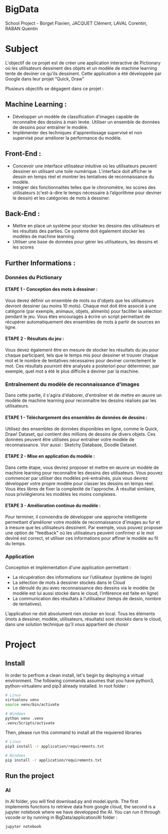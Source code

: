 # BigData
School Project - Borget Flavien, JACQUET Clément, LAVAL Corentin, RABAN Quentin

# Subject

L'objectif de ce projet est de créer une application interactive de Pictionary où les
utilisateurs dessinent des objets et un modèle de machine learning tente de deviner
ce qu'ils dessinent. Cette application a été développée par Google dans leur projet
“Quick, Draw”

Plusieurs objectifs se dégagent dans ce projet :
## Machine Learning :
- Développer un modèle de classification d'images capable de reconnaître des
dessins à main levée. Utiliser un ensemble de données de dessins pour
entraîner le modèle.
- Implémenter des techniques d'apprentissage supervisé et non supervisé pour
améliorer la performance du modèle.
## Front-End :
- Concevoir une interface utilisateur intuitive où les utilisateurs peuvent
dessiner en utilisant une toile numérique. L'interface doit afficher le dessin en
temps réel et montrer les tentatives de reconnaissance du modèle.
- Intégrer des fonctionnalités telles que le chronomètre, les scores des
utilisateurs (c'est-à-dire le temps nécessaire à l’algorithme pour deviner le
dessin) et les catégories de mots à dessiner.
## Back-End :
- Mettre en place un système pour stocker les dessins des utilisateurs et les
résultats des parties. Ce système doit également stocker les modèles de
machine learning.
- Utiliser une base de données pour gérer les utilisateurs, les dessins et les
scores

## Further Informations :

### Données du Pictionary

####  ETAPE 1 - Conception des mots à dessiner :
Vous devez définir un ensemble de mots ou d'objets que les utilisateurs devront
dessiner (au moins 10 mots). Chaque mot doit être associé à une catégorie (par
exemple, animaux, objets, aliments) pour faciliter la sélection pendant le jeu. Vous
êtes encouragés à écrire un script permettant de récupérer automatiquement des
ensembles de mots à partir de sources en ligne.

####  ETAPE 2 - Résultats du jeu :
Vous devez également être en mesure de stocker les résultats du jeu pour chaque
participant, tels que le temps mis pour dessiner et trouver chaque mot et le nombre
de tentatives nécessaires pour deviner correctement le mot. Ces résultats pourront
être analysés a posteriori pour déterminer, par exemple, quel mot a été le plus difficile
à deviner par la machine.

### Entraînement du modèle de reconnaissance d'images

Dans cette partie, il s'agira d'élaborer, d'entraîner et de mettre en œuvre un modèle
de machine learning pour reconnaître les dessins réalisés par les utilisateurs.

####  ETAPE 1 - Téléchargement des ensembles de données de dessins :
Utilisez des ensembles de données disponibles en ligne, comme le Quick, Draw!
Dataset, qui contient des millions de dessins de divers objets. Ces données peuvent
être utilisées pour entraîner votre modèle de reconnaissance. Voir aussi : Sketchy
Database, Doodle Dataset.
####  ETAPE 2 - Mise en application du modèle :
Dans cette étape, vous devrez proposer et mettre en œuvre un modèle de machine
learning pour reconnaître les dessins des utilisateurs. Vous pouvez commencer par
utiliser des modèles pré-entraînés, puis vous devrez développer votre propre modèle
pour classer les dessins en temps réel. Vous êtes libres de fixer la complexité de
l'approche. À résultat similaire, nous privilégierons les modèles les moins complexes.
####  ETAPE 3 - Amélioration continue du modèle :
Pour terminer, il conviendra de développer une approche intelligente permettant
d’améliorer votre modèle de reconnaissance d'images au fur et à mesure que les
utilisateurs dessinent. Par exemple, vous pouvez proposer une option de "feedback"
où les utilisateurs peuvent confirmer si le mot deviné est correct, et utiliser ces
informations pour affiner le modèle au fil du temps.

### Application

Conception et implémentation d'une application permettant :
- La récupération des informations sur l’utilisateur (système de login)
- La sélection de mots à dessiner stockés dans le Cloud
- Le déroulé du jeu avec reconnaissance des dessins via le modèle (le modèle
est lui aussi stocké dans le cloud, l’inférence est faite en ligne)
- La communication des résultats à l’utilisateur (temps de dessin, nombre de
tentatives).

L’application ne doit absolument rien stocker en local. Tous les éléments (mots à
dessiner, modèle, utilisateurs, résultats) sont stockés dans le cloud, dans une
solution technique qu’il vous appartient de choisir

# Project

## Install

In order to perfrom a clean install, let's begin by deploying a virtual environment.
The following commands assumes that you have python3, python-virtualenv and pip3 already installed.
In root folder : 
```bash
# Linux
virtualenv venv
source venv/bin/activate

# Windows
python venv .venv
.venv/Scripts/activate
```

Then, please run this command to install all the requiered libraries
```bash
# Linux
pip3 install -r application/requirements.txt

# Windows
pip install -r application/requirements.txt
```

## Run the project

### AI

In AI folder, you will find download.py and model.ipynb. The first implements functions to retrieve data from google cloud, the second is a jupyter notebook where we have developped the AI. You can run it through vscode or by running in BigData/application/AI folder : 
```bash
jupyter notebook
```